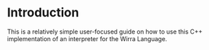 # Introduction

This is a relatively simple user-focused guide on how to use this C++ implementation of an interpreter for the Wirra Language.